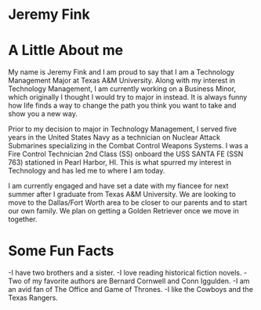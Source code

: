 
# Jeremy Fink

# A Little About me

My name is Jeremy Fink and I am proud to say that I am a Technology Management Major at Texas A&M University.
Along with my interest in Technology Management, I am currently working on a Business Minor, which originally I thought I would try to major in instead. 
It is always funny how life finds a way to change the path you think you want to take and show you a new way.

Prior to my decision to major in Technology Management, I served five years in the United States Navy as a technician on Nuclear Attack Submarines specializing in the Combat Control Weapons Systems.
I was a Fire Control Technician 2nd Class (SS) onboard the USS SANTA FE (SSN 763) stationed in Pearl Harbor, HI. 
This is what spurred my interest in Technology and has led me to where I am today.

I am currently engaged and have set a date with my fiancee for next summer after I graduate from Texas A&M University. 
We are looking to move to the Dallas/Fort Worth area to be closer to our parents and to start our own family. 
We plan on getting a Golden Retriever once we move in together. 

# Some Fun Facts

-I have two brothers and a sister. 
-I love reading historical fiction novels.
-Two of my favorite authors are Bernard Cornwell and Conn Iggulden.
-I am an avid fan of The Office and Game of Thrones.
-I like the Cowboys and the Texas Rangers.
